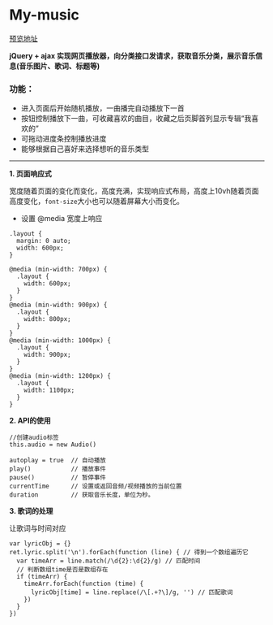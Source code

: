 # My-music

[预览地址](https://1w1ng.github.io/My-music/)


**jQuery + ajax 实现网页播放器，向分类接口发请求，获取音乐分类，展示音乐信息(音乐图片、歌词、标题等)**

### 功能：
- 进入页面后开始随机播放，一曲播完自动播放下一首
- 按钮控制播放下一曲，可收藏喜欢的曲目，收藏之后页脚首列显示专辑“我喜欢的”
- 可拖动进度条控制播放进度
- 能够根据自己喜好来选择想听的音乐类型
---------

**1. 页面响应式**

宽度随着页面的变化而变化，高度充满，实现响应式布局，高度上10vh随着页面高度变化，`font-size`大小也可以随着屏幕大小而变化。

- 设置 @media 宽度上响应

```
.layout {
  margin: 0 auto;
  width: 600px;
}

@media (min-width: 700px) {
  .layout {
    width: 600px;
  }
}
@media (min-width: 900px) {
  .layout {
    width: 800px;
  }
}
@media (min-width: 1000px) {
  .layout {
    width: 900px;
  }
}
@media (min-width: 1200px) {
  .layout {
    width: 1100px;
  }
}

```

**2. API的使用**
```
//创建audio标签
this.audio = new Audio()

autoplay = true  // 自动播放
play()           // 播放事件
pause()          // 暂停事件
currentTime      // 设置或返回音频/视频播放的当前位置
duration         // 获取音乐长度，单位为秒。
```

**3. 歌词的处理**

让歌词与时间对应

```
var lyricObj = {}
ret.lyric.split('\n').forEach(function (line) { // 得到一个数组遍历它
  var timeArr = line.match(/\d{2}:\d{2}/g) // 匹配时间 
  // 判断数组time是否是数组存在
  if (timeArr) {
    timeArr.forEach(function (time) {
      lyricObj[time] = line.replace(/\[.+?\]/g, '') // 匹配歌词
    })
  }
})
```